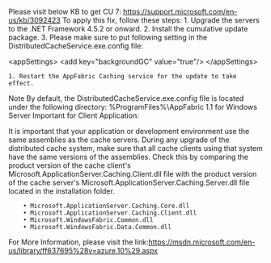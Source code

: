 Please visit below KB to get CU 7:
https://support.microsoft.com/en-us/kb/3092423
To apply this fix, follow these steps:
	1. Upgrade the servers to the .NET Framework 4.5.2 or onward.
	2. Install the cumulative update package.
	3. Please make sure to put following setting in the DistributedCacheService.exe.config file:

 \<appSettings>
     \<add key="backgroundGC" value="true"/>
\</appSettings>

	1. Restart the AppFabric Caching service for the update to take effect.
Note By default, the DistributedCacheService.exe.config file is located under the following directory: %ProgramFiles%\AppFabric 1.1 for Windows Server
Important for Client Application:

It is important that your application or development environment use the same assemblies as the cache servers. During any upgrade of the distributed cache system, make sure that all cache clients using that system have the same versions of the assemblies. Check this by comparing the product version of the cache client's Microsoft.ApplicationServer.Caching.Client.dll file with the product version of the cache server's Microsoft.ApplicationServer.Caching.Server.dll file located in the installation folder.

        • Microsoft.ApplicationServer.Caching.Core.dll
        • Microsoft.ApplicationServer.Caching.Client.dll
        • Microsoft.WindowsFabric.Common.dll
        • Microsoft.WindowsFabric.Data.Common.dll

For More Information, please visit the link:https://msdn.microsoft.com/en-us/library/ff637695%28v=azure.10%29.aspx
